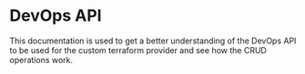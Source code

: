 # DevOps API

This documentation is used to get a better understanding of the DevOps API to be used for the custom terraform provider and see how the CRUD operations work.
